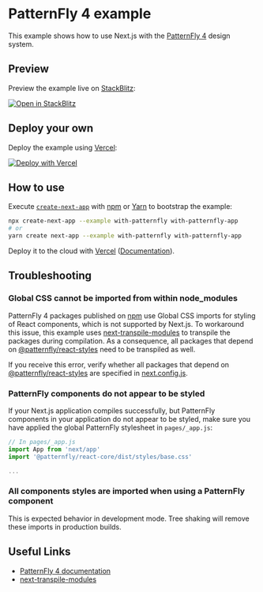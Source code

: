 # PatternFly 4 example

This example shows how to use Next.js with the [PatternFly 4](https://www.patternfly.org/v4/) design system.

## Preview

Preview the example live on [StackBlitz](http://stackblitz.com/):

[![Open in StackBlitz](https://developer.stackblitz.com/img/open_in_stackblitz.svg)](https://stackblitz.com/github/vercel/next.js/tree/canary/examples/with-patternfly)

## Deploy your own

Deploy the example using [Vercel](https://vercel.com?utm_source=github&utm_medium=readme&utm_campaign=next-example):

[![Deploy with Vercel](https://vercel.com/button)](https://vercel.com/new/git/external?repository-url=https://github.com/vercel/next.js/tree/canary/examples/with-patternfly&project-name=with-patternfly&repository-name=with-patternfly)

## How to use

Execute [`create-next-app`](https://github.com/vercel/next.js/tree/canary/packages/create-next-app) with [npm](https://docs.npmjs.com/cli/init) or [Yarn](https://yarnpkg.com/lang/en/docs/cli/create/) to bootstrap the example:

```bash
npx create-next-app --example with-patternfly with-patternfly-app
# or
yarn create next-app --example with-patternfly with-patternfly-app
```

Deploy it to the cloud with [Vercel](https://vercel.com/new?utm_source=github&utm_medium=readme&utm_campaign=next-example) ([Documentation](https://nextjs.org/docs/deployment)).

## Troubleshooting

### Global CSS cannot be imported from within node_modules

PatternFly 4 packages published on [npm](https://npm.org) use Global CSS imports for styling of React components, which is not supported by Next.js.
To workaround this issue, this example uses [next-transpile-modules](https://www.npmjs.com/package/next-transpile-modules) to transpile the packages during compilation.
As a consequence, all packages that depend on [@patternfly/react-styles](https://www.npmjs.com/package/@patternfly/react-styles) need to be transpiled as well.

If you receive this error, verify whether all packages that depend on [@patternfly/react-styles](https://www.npmjs.com/package/@patternfly/react-styles) are specified in [next.config.js](next.config.js).

### PatternFly components do not appear to be styled

If your Next.js application compiles successfully, but PatternFly components in your application do not appear to be styled, make sure you have applied the global PatternFly stylesheet in `pages/_app.js`:

```javascript
// In pages/_app.js
import App from 'next/app'
import '@patternfly/react-core/dist/styles/base.css'

...
```

### All components styles are imported when using a PatternFly component

This is expected behavior in development mode. Tree shaking will remove these imports in production builds.

## Useful Links

- [PatternFly 4 documentation](https://www.patternfly.org/v4/)
- [next-transpile-modules](https://www.npmjs.com/package/next-transpile-modules)
